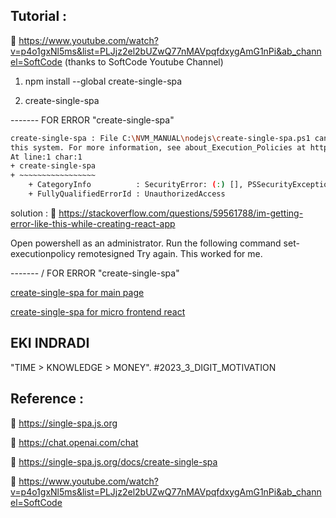 ## Tutorial : 

:link: https://www.youtube.com/watch?v=p4o1gxNl5ms&list=PLJjz2el2bUZwQ77nMAVpqfdxygAmG1nPi&ab_channel=SoftCode (thanks to SoftCode Youtube Channel)

1. npm install --global create-single-spa 

2. create-single-spa  

------- FOR ERROR "create-single-spa"


```sh
create-single-spa : File C:\NVM_MANUAL\nodejs\create-single-spa.ps1 cannot be loaded because running scripts is disabled on 
this system. For more information, see about_Execution_Policies at https:/go.microsoft.com/fwlink/?LinkID=135170.
At line:1 char:1
+ create-single-spa
+ ~~~~~~~~~~~~~~~~~
    + CategoryInfo          : SecurityError: (:) [], PSSecurityException
    + FullyQualifiedErrorId : UnauthorizedAccess
```


solution :
:link:  https://stackoverflow.com/questions/59561788/im-getting-error-like-this-while-creating-react-app

Open powershell as an administrator.
Run the following command set-executionpolicy remotesigned
Try again.
This worked for me.

------- / FOR ERROR "create-single-spa"

[create-single-spa for main page](https://github.com/EKI-INDRADI/eki-nodejs-microfrontend-single-spa/blob/SANDBOX/1_eki_fe_main_framework_readme.md)

[create-single-spa for micro frontend react](https://github.com/EKI-INDRADI/eki-nodejs-microfrontend-single-spa/blob/SANDBOX/3_eki_fe_b_react_readme.md)



## EKI INDRADI

"TIME > KNOWLEDGE > MONEY". #2023_3_DIGIT_MOTIVATION

## Reference : 

:link: https://single-spa.js.org

:link: https://chat.openai.com/chat

:link: https://single-spa.js.org/docs/create-single-spa

:link: https://www.youtube.com/watch?v=p4o1gxNl5ms&list=PLJjz2el2bUZwQ77nMAVpqfdxygAmG1nPi&ab_channel=SoftCode
